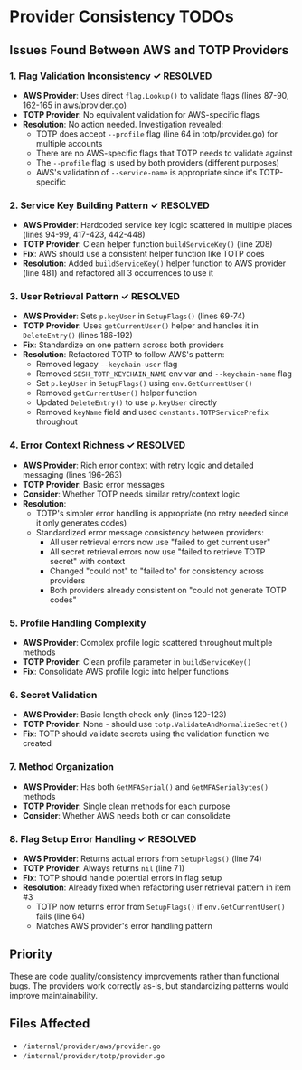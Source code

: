 # Provider Consistency TODOs

## Issues Found Between AWS and TOTP Providers

### 1. Flag Validation Inconsistency ✓ RESOLVED
- **AWS Provider**: Uses direct `flag.Lookup()` to validate flags (lines 87-90, 162-165 in aws/provider.go)
- **TOTP Provider**: No equivalent validation for AWS-specific flags
- **Resolution**: No action needed. Investigation revealed:
  - TOTP does accept `--profile` flag (line 64 in totp/provider.go) for multiple accounts
  - There are no AWS-specific flags that TOTP needs to validate against
  - The `--profile` flag is used by both providers (different purposes)
  - AWS's validation of `--service-name` is appropriate since it's TOTP-specific

### 2. Service Key Building Pattern ✓ RESOLVED
- **AWS Provider**: Hardcoded service key logic scattered in multiple places (lines 94-99, 417-423, 442-448)
- **TOTP Provider**: Clean helper function `buildServiceKey()` (line 208)
- **Fix**: AWS should use a consistent helper function like TOTP does
- **Resolution**: Added `buildServiceKey()` helper function to AWS provider (line 481) and refactored all 3 occurrences to use it

### 3. User Retrieval Pattern ✓ RESOLVED
- **AWS Provider**: Sets `p.keyUser` in `SetupFlags()` (lines 69-74)
- **TOTP Provider**: Uses `getCurrentUser()` helper and handles it in `DeleteEntry()` (lines 186-192)
- **Fix**: Standardize on one pattern across both providers
- **Resolution**: Refactored TOTP to follow AWS's pattern:
  - Removed legacy `--keychain-user` flag
  - Removed `SESH_TOTP_KEYCHAIN_NAME` env var and `--keychain-name` flag
  - Set `p.keyUser` in `SetupFlags()` using `env.GetCurrentUser()`
  - Removed `getCurrentUser()` helper function
  - Updated `DeleteEntry()` to use `p.keyUser` directly
  - Removed `keyName` field and used `constants.TOTPServicePrefix` throughout

### 4. Error Context Richness ✓ RESOLVED
- **AWS Provider**: Rich error context with retry logic and detailed messaging (lines 196-263)
- **TOTP Provider**: Basic error messages
- **Consider**: Whether TOTP needs similar retry/context logic
- **Resolution**: 
  - TOTP's simpler error handling is appropriate (no retry needed since it only generates codes)
  - Standardized error message consistency between providers:
    - All user retrieval errors now use "failed to get current user"
    - All secret retrieval errors now use "failed to retrieve TOTP secret" with context
    - Changed "could not" to "failed to" for consistency across providers
    - Both providers already consistent on "could not generate TOTP codes"

### 5. Profile Handling Complexity
- **AWS Provider**: Complex profile logic scattered throughout multiple methods
- **TOTP Provider**: Clean profile parameter in `buildServiceKey()`
- **Fix**: Consolidate AWS profile logic into helper functions

### 6. Secret Validation
- **AWS Provider**: Basic length check only (lines 120-123)
- **TOTP Provider**: None - should use `totp.ValidateAndNormalizeSecret()`
- **Fix**: TOTP should validate secrets using the validation function we created

### 7. Method Organization
- **AWS Provider**: Has both `GetMFASerial()` and `GetMFASerialBytes()` methods
- **TOTP Provider**: Single clean methods for each purpose
- **Consider**: Whether AWS needs both or can consolidate

### 8. Flag Setup Error Handling ✓ RESOLVED
- **AWS Provider**: Returns actual errors from `SetupFlags()` (line 74)
- **TOTP Provider**: Always returns `nil` (line 71)
- **Fix**: TOTP should handle potential errors in flag setup
- **Resolution**: Already fixed when refactoring user retrieval pattern in item #3
  - TOTP now returns error from `SetupFlags()` if `env.GetCurrentUser()` fails (line 64)
  - Matches AWS provider's error handling pattern

## Priority
These are code quality/consistency improvements rather than functional bugs. The providers work correctly as-is, but standardizing patterns would improve maintainability.

## Files Affected
- `/internal/provider/aws/provider.go`
- `/internal/provider/totp/provider.go`